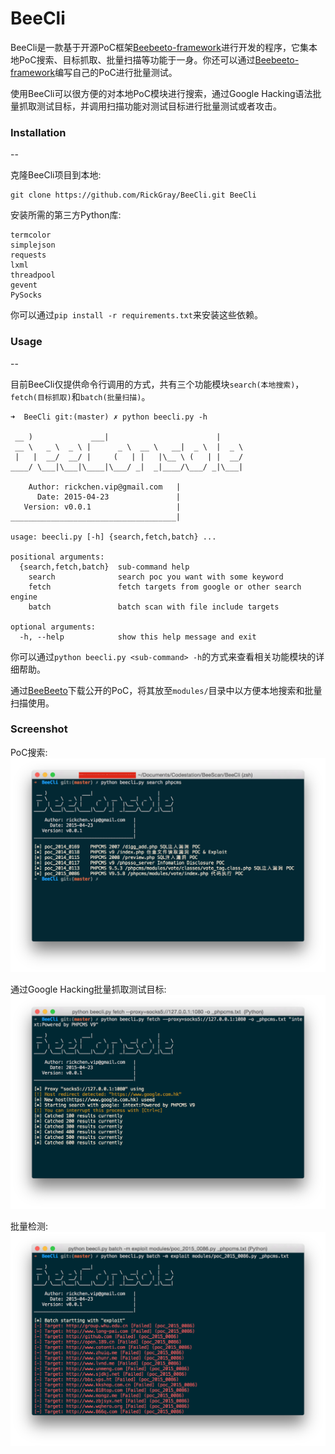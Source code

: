 BeeCli
==

BeeCli是一款基于开源PoC框架[Beebeeto-framework](https://github.com/n0tr00t/Beebeeto-framework)进行开发的程序，它集本地PoC搜索、目标抓取、批量扫描等功能于一身。你还可以通过[Beebeeto-framework](https://github.com/n0tr00t/Beebeeto-framework)编写自己的PoC进行批量测试。

使用BeeCli可以很方便的对本地PoC模块进行搜索，通过Google Hacking语法批量抓取测试目标，并调用扫描功能对测试目标进行批量测试或者攻击。

### Installation
--

克隆BeeCli项目到本地:

	git clone https://github.com/RickGray/BeeCli.git BeeCli
	
安装所需的第三方Python库:

	termcolor
	simplejson
	requests
	lxml
	threadpool
	gevent
	PySocks
	
你可以通过`pip install -r requirements.txt`来安装这些依赖。

### Usage
--

目前BeeCli仅提供命令行调用的方式，共有三个功能模块`search(本地搜索)`，`fetch(目标抓取)`和`batch(批量扫描)`。

	➜  BeeCli git:(master) ✗ python beecli.py -h

	 __ )             ___|                        |
	 __ \   _ \  _ \ |      _ \  __ \   __|  _ \  |  _ \
	 |   |  __/  __/ |     (   | |   |\__ \ (   | |  __/
	____/ \___|\___|\____|\___/ _|  _|____/\___/ _|\___|

	    Author: rickchen.vip@gmail.com   |
	      Date: 2015-04-23               |
	   Version: v0.0.1                   |
	_____________________________________|

	usage: beecli.py [-h] {search,fetch,batch} ...

	positional arguments:
	  {search,fetch,batch}  sub-command help
	    search              search poc you want with some keyword
	    fetch               fetch targets from google or other search engine
	    batch               batch scan with file include targets

	optional arguments:
	  -h, --help            show this help message and exit

你可以通过`python beecli.py <sub-command> -h`的方式来查看相关功能模块的详细帮助。

通过[BeeBeeto](http://beebeeto.com)下载公开的PoC，将其放至`modules/`目录中以方便本地搜索和批量扫描使用。

### Screenshot

PoC搜索:
![](screenshots/example_one.png)

通过Google Hacking批量抓取测试目标:
![](screenshots/example_two.png)

批量检测:
![](screenshots/example_three.png)
